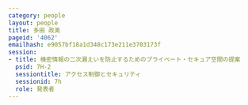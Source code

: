 ```yaml
---
category: people
layout: people
title: 多田 政美
pageid: '4062'
emailhash: e9057bf18a1d348c173e211e3703173f
session:
- title: 機密情報の二次漏えいを防止するためのプライベート・セキュア空間の提案
  psid: 7H-2
  sessiontitle: アクセス制御とセキュリティ
  sessionid: 7h
  role: 発表者
---
```


